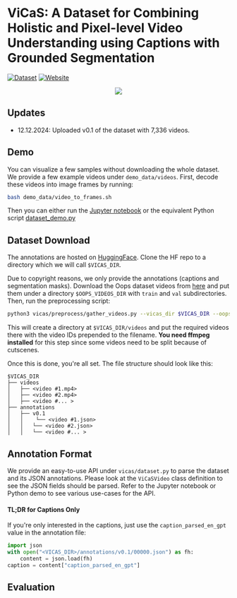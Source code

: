 # ViCaS: A Dataset for Combining Holistic and Pixel-level Video Understanding using Captions with Grounded Segmentation

[![Dataset](https://img.shields.io/badge/Dataset-Access-<COLOR>)](https://huggingface.co/datasets/Ali2500/ViCaS)
[![Website](https://img.shields.io/badge/Project-Website-87CEEB)]([https://xdeng7.github.io/coconut.github.io/](https://ali2500.github.io/vicas-project/))

<p align="center" width="100%">
    <img src="https://github.com/Ali2500/ViCaS/blob/main/assets/teaser.gif">
</p>

## Updates

- 12.12.2024: Uploaded v0.1 of the dataset with 7,336 videos.

## Demo

You can visualize a few samples without downloading the whole dataset. We provide a few example videos under `demo_data/videos`. First, decode these videos into image frames by running:

```bash
bash demo_data/video_to_frames.sh
```

Then you can either run the [Jupyter notebook](https://github.com/Ali2500/ViCaS/blob/main/dataset_demo.ipynb) or the equivalent Python script [dataset_demo.py](https://github.com/Ali2500/ViCaS/blob/main/dataset_demo.py)

## Dataset Download

The annotations are hosted on [HuggingFace](https://huggingface.co/datasets/Ali2500/ViCaS). Clone the HF repo to a directory which we will call `$VICAS_DIR`.

Due to copyright reasons, we only provide the annotations (captions and segmentation masks). Download the Oops dataset videos from [here](https://omnomnom.vision.rwth-aachen.de/data/PointVOS/videos/Oops/) and put them under a directory `$OOPS_VIDEOS_DIR` with `train` and `val` subdirectories. Then, run the preprocessing script:

```bash
python3 vicas/preprocess/gather_videos.py --vicas_dir $VICAS_DIR --oops_dir $OOPS_VIDEOS_DIR
```

This will create a directory at `$VICAS_DIR/videos` and put the required videos there with the video IDs prepended to the filename. **You need ffmpeg installed** for this step since some videos need to be split because of cutscenes.

Once this is done, you're all set. The file structure should look like this:

```
$VICAS_DIR
├── videos                      
│   ├── <video #1.mp4>
│   ├── <video #2.mp4>
│   ├── <video #... >
├── annotations               
│   ├── v0.1
│   │    └── <video #1.json>
│   │   └── <video #2.json>
│   │   └── <video #... >
```

## Annotation Format

We provide an easy-to-use API under `vicas/dataset.py` to parse the dataset and its JSON annotations. Please look at the `ViCaSVideo` class definition to see the JSON fields should be parsed. Refer to the Jupyter notebook or Python demo to see various use-cases for the API.

#### TL;DR for Captions Only

If you're only interested in the captions, just use the `caption_parsed_en_gpt` value in the annotation file:

```python
import json
with open("<VICAS_DIR>/annotations/v0.1/00000.json") as fh:
    content = json.load(fh)
caption = content["caption_parsed_en_gpt"]
```

## Evaluation


